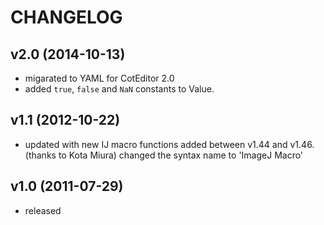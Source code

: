 
CHANGELOG
======================

v2.0 (2014-10-13)
----------------------
- migarated to YAML for CotEditor 2.0
- added `true`, `false` and `NaN` constants to Value.

v1.1 (2012-10-22)
----------------------
- updated with new IJ macro functions added between v1.44 and v1.46. (thanks to Kota Miura)
changed the syntax name to 'ImageJ Macro'

v1.0 (2011-07-29)
----------------------
- released

